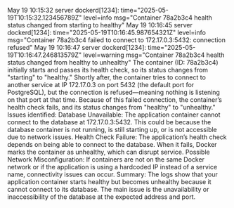 May 19 10:15:32 server dockerd[1234]: time="2025-05-19T10:15:32.123456789Z" level=info msg="Container 78a2b3c4 health status changed from starting to healthy"
May 19 10:16:45 server dockerd[1234]: time="2025-05-19T10:16:45.987654321Z" level=info msg="Container 78a2b3c4 failed to connect to 172.17.0.3:5432: connection refused"
May 19 10:16:47 server dockerd[1234]: time="2025-05-19T10:16:47.246813579Z" level=warning msg="Container 78a2b3c4 health status changed from healthy to unhealthy"
The container (ID: 78a2b3c4) initially starts and passes its health check, so its status changes from "starting" to "healthy."
Shortly after, the container tries to connect to another service at IP 172.17.0.3 on port 5432 (the default port for PostgreSQL), but the connection is refused—meaning nothing is listening on that port at that time.
Because of this failed connection, the container’s health check fails, and its status changes from "healthy" to "unhealthy."
Issues identified:
Database Unavailable: The application container cannot connect to the database at 172.17.0.3:5432. This could be because the database container is not running, is still starting up, or is not accessible due to network issues.
Health Check Failure: The application’s health check depends on being able to connect to the database. When it fails, Docker marks the container as unhealthy, which can disrupt service.
Possible Network Misconfiguration: If containers are not on the same Docker network or if the application is using a hardcoded IP instead of a service name, connectivity issues can occur.
Summary:
The logs show that your application container starts healthy but becomes unhealthy because it cannot connect to its database. The main issue is the unavailability or inaccessibility of the database at the expected address and port.
